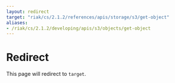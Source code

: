 ```yaml
---
layout: redirect
target: "riak/cs/2.1.2/references/apis/storage/s3/get-object"
aliases:
- /riak/cs/2.1.2/developing/apis/s3/objects/get-object
---
```


# Redirect

This page will redirect to `target`.
